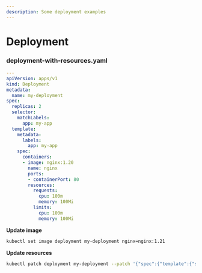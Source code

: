 ```yaml
---
description: Some deployment examples
---
```


# Deployment

### deployment-with-resources.yaml

```yaml
---
apiVersion: apps/v1
kind: Deployment
metadata:
  name: my-deployment
spec:
  replicas: 2
  selector:
    matchLabels:
      app: my-app
  template:
    metadata:
      labels:
        app: my-app
    spec:
      containers:
      - image: nginx:1.20
        name: nginx
        ports:
        - containerPort: 80
        resources:
          requests:
            cpu: 100m
            memory: 100Mi
          limits:
            cpu: 100m
            memory: 100Mi
```

**Update image**

```bash
kubectl set image deployment my-deployment nginx=nginx:1.21
```

**Update resources**

```bash
kubectl patch deployment my-deployment --patch '{"spec":{"template":{"spec":{"containers":[{"name":"nginx","resources":{"requests":{"cpu":"200"},"limits":{"cpu":"300"}}}]}}}}'

```
